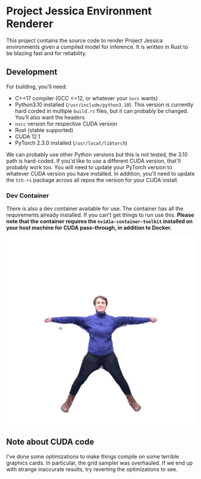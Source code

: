# Project Jessica Environment Renderer
This project contains the source code to render Project Jessica environments given a compiled model for inference. It is written in Rust to be blazing fast and for reliability. 

## Development
For building, you'll need:
- C++17 compiler (GCC <=12, or whatever your `nvcc` wants)
- Python3.10 installed (`/usr/include/python3.10`). This version is currently hard corded in multiple `build.rs` files, but it can probably be changed. You'll also want the headers
- `nvcc` version for respective CUDA version
- Rust (stable supported)
- CUDA 12.1
- PyTorch 2.3.0 installed (`/usr/local/libtorch`)

We can probably use other Python versions but this is not tested, the 3.10 path is hard-coded. If you'd like to use a different CUDA version, that'll probably work too. You will need to update your PyTorch version to whatever CUDA version you have installed. In addition, you'll need to update the `tch-rs` package across all repos the version for your CUDA install.

### Dev Container
There is also a dev container available for use. The container has all the requirements already installed. If you can't get things to run use this. **Please note that the container requires the `nvidia-container-toolkit` installed on your host machine for CUDA pass-through, in addition to Docker.** 


![Image of avatar](./media/rotation.gif)

## Note about CUDA code
I've done some optimizations to make things compile on some terrible graphics cards.
In particular, the grid sampler was overhauled. If we end up with strange inaccurate results, try reverting the optimizations to see.